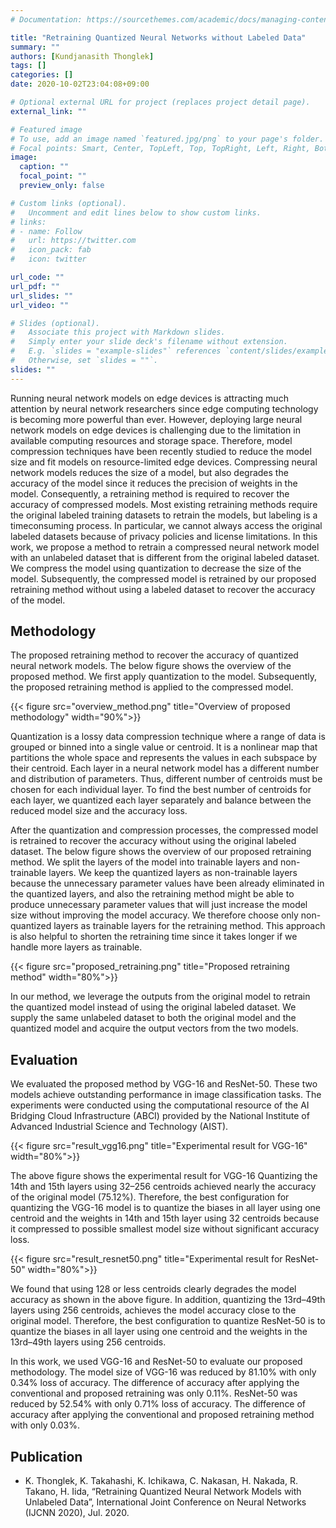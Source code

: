 ```yaml
---
# Documentation: https://sourcethemes.com/academic/docs/managing-content/

title: "Retraining Quantized Neural Networks without Labeled Data"
summary: ""
authors: [Kundjanasith Thonglek]
tags: []
categories: []
date: 2020-10-02T23:04:08+09:00

# Optional external URL for project (replaces project detail page).
external_link: ""

# Featured image
# To use, add an image named `featured.jpg/png` to your page's folder.
# Focal points: Smart, Center, TopLeft, Top, TopRight, Left, Right, BottomLeft, Bottom, BottomRight.
image:
  caption: "" 
  focal_point: ""
  preview_only: false

# Custom links (optional).
#   Uncomment and edit lines below to show custom links.
# links:
# - name: Follow
#   url: https://twitter.com
#   icon_pack: fab
#   icon: twitter

url_code: ""
url_pdf: ""
url_slides: ""
url_video: ""

# Slides (optional).
#   Associate this project with Markdown slides.
#   Simply enter your slide deck's filename without extension.
#   E.g. `slides = "example-slides"` references `content/slides/example-slides.md`.
#   Otherwise, set `slides = ""`.
slides: ""
---
```


Running neural network models on edge devices is attracting much attention by neural network researchers since
edge computing technology is becoming more powerful than ever. However, deploying large neural network models on edge
devices is challenging due to the limitation in available computing resources and storage space. Therefore, model compression
techniques have been recently studied to reduce the model size and fit models on resource-limited edge devices. Compressing
neural network models reduces the size of a model, but also degrades the accuracy of the model since it reduces the precision
of weights in the model. Consequently, a retraining method is required to recover the accuracy of compressed models.
Most existing retraining methods require the original labeled training datasets to retrain the models, but labeling is a timeconsuming process. In particular, we cannot always access the original labeled datasets because of privacy policies and license limitations. In this work, we propose a method to retrain a compressed neural network model with an unlabeled dataset that is different from the original labeled dataset. We compress the model using quantization to decrease the size
of the model. Subsequently, the compressed model is retrained by our proposed retraining method without using a labeled
dataset to recover the accuracy of the model.

## Methodology

The proposed retraining method to recover the accuracy of quantized neural network models. The below figure shows the overview of the proposed method. We first apply quantization to the model. Subsequently, the proposed retraining method is applied to the compressed model.

{{< figure src="overview_method.png" title="Overview of proposed methodology" width="90%">}}

Quantization is a lossy data compression technique where a range of data is grouped or binned into a single value or
centroid. It is a nonlinear map that partitions the whole space and represents the values in each subspace by their centroid.
Each layer in a neural network model has a different number and distribution of parameters. Thus, different number of
centroids must be chosen for each individual layer. To find the best number of centroids for each layer, we quantized each
layer separately and balance between the reduced model size and the accuracy loss.

After the quantization and compression processes, the compressed model is retrained to recover the accuracy without
using the original labeled dataset. The below figure shows the overview of our proposed retraining method. We split the layers of the model into trainable layers and non-trainable layers. We keep the quantized layers as non-trainable layers because the
unnecessary parameter values have been already eliminated in the quantized layers, and also the retraining method might
be able to produce unnecessary parameter values that will just increase the model size without improving the model accuracy. We therefore choose only non-quantized layers as trainable layers for the retraining method. This approach is also helpful
to shorten the retraining time since it takes longer if we handle more layers as trainable.

{{< figure src="proposed_retraining.png" title="Proposed retraining method" width="80%">}}

In our method, we leverage the outputs from the original model to retrain the quantized model instead of using the
original labeled dataset. We supply the same unlabeled dataset to both the original model and the quantized model and acquire
the output vectors from the two models.

## Evaluation

We evaluated the proposed method by VGG-16 and ResNet-50. These two models achieve outstanding performance in image classification tasks. The experiments were conducted using the computational resource of the AI Bridging Cloud Infrastructure (ABCI) provided by the National Institute of Advanced Industrial Science and Technology (AIST).

{{< figure src="result_vgg16.png" title="Experimental result for VGG-16" width="80%">}}

The above figure shows the experimental result for VGG-16 Quantizing the 14th and 15th layers using 32–256 centroids
achieved nearly the accuracy of the original model (75.12%). Therefore, the best configuration for quantizing the VGG-16
model is to quantize the biases in all layer using one centroid and the weights in 14th and 15th layer using 32 centroids
because it compressed to possible smallest model size without significant accuracy loss.

{{< figure src="result_resnet50.png" title="Experimental result for ResNet-50" width="80%">}}

We found that using 128 or less centroids clearly degrades the model accuracy as shown in the above figure. In addition, quantizing the 13rd–49th layers using 256 centroids, achieves the model accuracy close
to the original model. Therefore, the best configuration to quantize ResNet-50 is to quantize the biases in all layer using
one centroid and the weights in the 13rd–49th layers using 256 centroids.

In this work, we used VGG-16 and ResNet-50 to evaluate our proposed methodology. The model size of VGG-16 was reduced by 81.10% with only 0.34% loss of accuracy. The difference of accuracy after applying the conventional and proposed retraining was only 0.11%. ResNet-50 was reduced by 52.54% with only 0.71% loss of accuracy. The difference of accuracy after applying the conventional and proposed retraining method with only 0.03%.

## Publication
- K. Thonglek, K. Takahashi, K. Ichikawa, C. Nakasan, H. Nakada, R. Takano, H. Iida, “Retraining Quantized Neural Network Models with Unlabeled Data”, International Joint Conference on Neural Networks (IJCNN 2020), Jul. 2020.